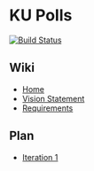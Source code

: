 # KU Polls
[![Build Status](https://app.travis-ci.com/vitvara/ku-polls.svg?branch=master)](https://app.travis-ci.com/vitvara/ku-polls)
## Wiki
- [Home](https://github.com/vitvara/ku-polls/wiki#ku-polls)
- [Vision Statement](https://github.com/vitvara/ku-polls/wiki/Vision-Statement#vision-statement)
- [Requirements](https://github.com/vitvara/ku-polls/wiki/Requirements#requirements)

## Plan
- [Iteration 1](https://github.com/vitvara/ku-polls/wiki/Iteration-1-Plan)
